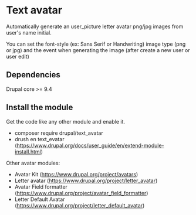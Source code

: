 Text avatar
===========

Automatically generate an user_picture letter avatar png/jpg images from user's name initial.

You can set the font-style (ex: Sans Serif or Handwriting) image type (png or jpg) and the event when generating the image (after create a new user or user edit)

Dependencies
------------
Drupal core >= 9.4

Install the module
------------
Get the code like any other module and enable it.
- composer require drupal/text_avatar
- drush en text_evatar
(https://www.drupal.org/docs/user_guide/en/extend-module-install.html)

Other avatar modules:
- Avatar Kit (https://www.drupal.org/project/avatars)
- Letter avatar (https://www.drupal.org/project/letter_avatar)
- Avatar Field formatter (https://www.drupal.org/project/avatar_field_formatter)
- Letter Default Avatar (https://www.drupal.org/project/letter_default_avatar)
